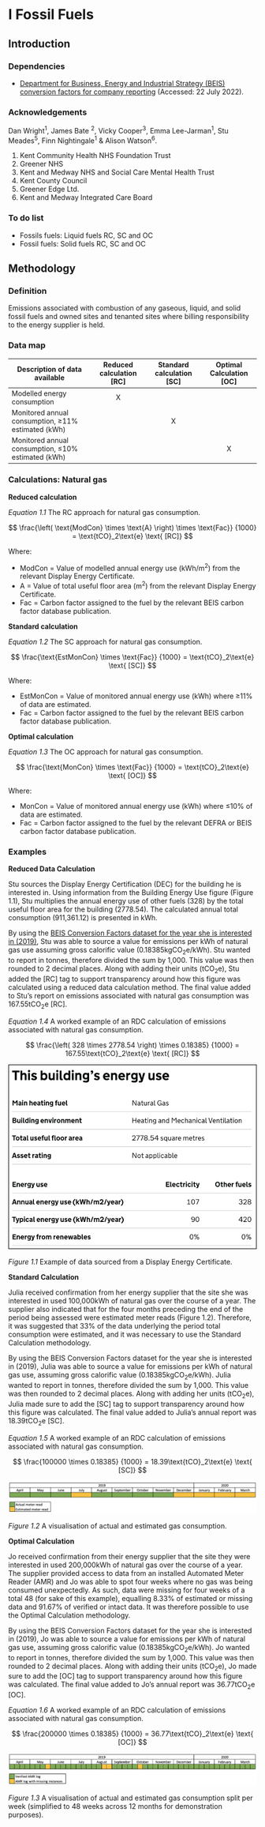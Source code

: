 # I Fossil Fuels

## Introduction

### Dependencies

* [Department for Business, Energy and Industrial Strategy (BEIS) conversion factors for company reporting](https://www.gov.uk/government/collections/government-conversion-factors-for-company-reporting) (Accessed: 22 July 2022).

### Acknowledgements

Dan Wright<sup>1</sup>, James Bate <sup>2</sup>, Vicky Cooper<sup>3</sup>, Emma Lee-Jarman<sup>1</sup>, Stu Meades<sup>5</sup>, Finn Nightingale<sup>1</sup> & Alison Watson<sup>6</sup>.

1. Kent Community Health NHS Foundation Trust
2. Greener NHS
3. Kent and Medway NHS and Social Care Mental Health Trust 
4. Kent County Council
5. Greener Edge Ltd.
6. Kent and Medway Integrated Care Board

### To do list

* Fossils fuels: Liquid fuels RC, SC and OC
* Fossil fuels: Solid fuels RC, SC and OC

## Methodology

### Definition
Emissions associated with combustion of any gaseous, liquid, and solid fossil fuels and owned sites and tenanted sites where billing responsibility to the energy supplier is held.

### Data map

| Description of data available  | Reduced calculation [RC]  | Standard calculation [SC] | Optimal Calculation [OC] |
| ------------------------------ |:---:| :---:| :---:|
| Modelled energy consumption | X |  |  |
| Monitored annual consumption, ≥11% estimated (kWh) |  | X |  |
| Monitored annual consumption, ≤10% estimated (kWh) |  |  | X |

### Calculations: Natural gas

**Reduced calculation**

*Equation 1.1* The RC approach for natural gas consumption.

$$ 
\frac{\left( \text{ModCon} \times \text{A} \right) \times \text{Fac}}
{1000} = \text{tCO}_2\text{e} \text{ [RC]}
$$

Where:
* ModCon = Value of modelled annual energy use (kWh/m<sup>2</sup>) from the relevant Display Energy Certificate.
* A = Value of total useful floor area (m<sup>2</sup>) from the relevant Display Energy Certificate.
* Fac = Carbon factor assigned to the fuel by the relevant BEIS carbon factor database publication.

**Standard calculation**

*Equation 1.2* The SC approach for natural gas consumption.

$$ 
\frac{\text{EstMonCon} \times \text{Fac}}
{1000} = \text{tCO}_2\text{e} \text{ [SC]}
$$

Where:
* EstMonCon = Value of monitored annual energy use (kWh) where ≥11% of data are estimated.
* Fac = Carbon factor assigned to the fuel by the relevant BEIS carbon factor database publication.  

**Optimal calculation**

*Equation 1.3* The OC approach for natural gas consumption.

$$ 
\frac{\text{MonCon} \times \text{Fac}}
{1000} = \text{tCO}_2\text{e} \text{ [OC]}
$$

Where:
* MonCon = Value of monitored annual energy use (kWh) where ≤10% of data are estimated.
* Fac = Carbon factor assigned to the fuel by the relevant DEFRA or BEIS carbon factor database publication.  

### Examples

**Reduced Data Calculation**

Stu sources the Display Energy Certification (DEC) for the building he is interested in. Using information from the Building Energy Use figure (Figure 1.1), Stu multiplies the annual energy use of other fuels (328) by the total useful floor area for the building (2778.54). The calculated annual total consumption (911,361.12) is presented in kWh. 

By using the [BEIS Conversion Factors dataset for the year she is interested in (2019)](https://www.gov.uk/government/publications/greenhouse-gas-reporting-conversion-factors-2019), Stu was able to source a value for emissions per kWh of natural gas use assuming gross calorific value (0.18385kgCO<sub>2</sub>e/kWh). Stu wanted to report in tonnes, therefore divided the sum by 1,000. This value was then rounded to 2 decimal places. Along with adding their units (tCO<sub>2</sub>e), Stu added the [RC] tag to support transparency around how this figure was calculated using a reduced data calculation method. The final value added to Stu’s report on emissions associated with natural gas consumption was 167.55tCO<sub>2</sub>e [RC].

*Equation 1.4* A worked example of an RDC calculation of emissions associated with natural gas consumption.

$$ 
\frac{\left( 328 \times 2778.54 \right) \times 0.18385}
{1000} = 167.55\text{tCO}_2\text{e} \text{ [RC]}
$$

![Example of a Display Energy Certificate](Images/DECExample.png)

*Figure 1.1* Example of data sourced from a Display Energy Certificate.

**Standard Calculation**

Julia received confirmation from her energy supplier that the site she was interested in used 100,000kWh of natural gas over the course of a year. The supplier also indicated that for the four months preceding the end of the period being assessed were estimated meter reads (Figure 1.2). Therefore, it was suggested that 33% of the data underlying the period total consumption were estimated, and it was necessary to use the Standard Calculation methodology.

By using the BEIS Conversion Factors dataset for the year she is interested in (2019), Julia was able to source a value for emissions per kWh of natural gas use, assuming gross calorific value (0.18385kgCO<sub>2</sub>e/kWh). Julia wanted to report in tonnes, therefore divided the sum by 1,000. This value was then rounded to 2 decimal places.  Along with adding her units (tCO<sub>2</sub>e), Julia made sure to add the [SC] tag to support transparency around how this figure was calculated. The final value added to Julia’s annual report was 18.39tCO<sub>2</sub>e [SC].

*Equation 1.5* A worked example of an RDC calculation of emissions associated with natural gas consumption.

$$ 
\frac{100000 \times 0.18385}
{1000} = 18.39\text{tCO}_2\text{e} \text{ [SC]}
$$

![Visualisation of estimated compared to actual consumption](Images/EstimatedMeterReads_Gas.png)

*Figure 1.2* A visualisation of actual and estimated gas consumption.

**Optimal Calculation**

Jo received confirmation from their energy supplier that the site they were interested in used 200,000kWh of natural gas over the course of a year. The supplier provided access to data from an installed Automated Meter Reader (AMR) and Jo was able to spot four weeks where no gas was being consumed unexpectedly. As such, data were missing for four weeks of a total 48 (for sake of this example), equalling 8.33% of estimated or missing data and 91.67% of verified or intact data. It was therefore possible to use the Optimal Calculation methodology.

By using the BEIS Conversion Factors dataset for the year she is interested in (2019), Jo was able to source a value for emissions per kWh of natural gas use, assuming gross calorific value (0.18385kgCO<sub>2</sub>e/kWh). Jo wanted to report in tonnes, therefore divided the sum by 1,000. This value was then rounded to 2 decimal places. Along with adding their units (tCO<sub>2</sub>e), Jo made sure to add the [OC] tag to support transparency around how this figure was calculated. The final value added to Jo’s annual report was 36.77tCO<sub>2</sub>e [OC].

*Equation 1.6* A worked example of an RDC calculation of emissions associated with natural gas consumption.

$$ 
\frac{200000 \times 0.18385}
{1000} = 36.77\text{tCO}_2\text{e} \text{ [OC]}
$$

![Visualisation of estimated compared to actual consumption](Images/AMRMeterReads_Gas.png)

*Figure 1.3* A visualisation of actual and estimated gas consumption split per week (simplified to 48 weeks across 12 months for demonstration purposes).

